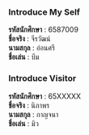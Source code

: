 ### Introduce My Self
**รหัสนักศึกษา**  : 6587009<br>
**ชื่อจริง** : จีรวัฒน์<br>
**นามสกุล** : อ่อนศรี<br>
**ชื่อเล่น** : บีม<br>

### Introduce Visitor
**รหัสนักศึกษา**  : 65XXXXX<br>
**ชื่อจริง** : นิภาพร<br>
**นามสกุล** : กาญจนา<br>
**ชื่อเล่น** : มิว<br>
